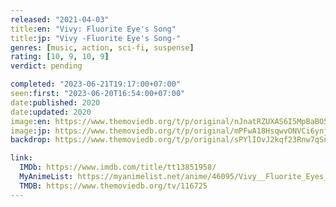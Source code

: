 ```yaml
---
released: "2021-04-03"
title:en: "Vivy: Fluorite Eye's Song"
title:jp: "Vivy -Fluorite Eye's Song-"
genres: [music, action, sci-fi, suspense]
rating: [10, 9, 10, 9]
verdict: pending

completed: "2023-06-21T19:17:00+07:00"
seen:first: "2023-06-20T16:54:00+07:00"
date:published: 2020
date:updated: 2020
image:en: https://www.themoviedb.org/t/p/original/nJnatRZUXAS6I5MpBaBO5T1W8Ca.jpg
image:jp: https://www.themoviedb.org/t/p/original/mPFwA18HsqwvONVCi6ynjfy1TOZ.jpg
backdrop: https://www.themoviedb.org/t/p/original/sPYlIOvJ2kqf23Rnw7qSuBSEi1b.jpg

link:
  IMDb: https://www.imdb.com/title/tt13851958/
  MyAnimeList: https://myanimelist.net/anime/46095/Vivy__Fluorite_Eyes_Song
  TMDB: https://www.themoviedb.org/tv/116725
---
```

